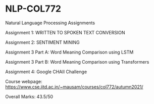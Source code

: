 # NLP-COL772
Natural Language Processing Assignments 

Assignment 1:  WRITTEN TO SPOKEN TEXT CONVERSION

Assignment 2:  SENTIMENT MINING

Assignment 3 Part A: Word Meaning Comparison using LSTM

Assignment 3 Part B: Word Meaning Comparison using Transformers

Assignment 4: Google CHAII Challenge 

Course webpage: https://www.cse.iitd.ac.in/~mausam/courses/col772/autumn2021/

Overall Marks: 43.5/50